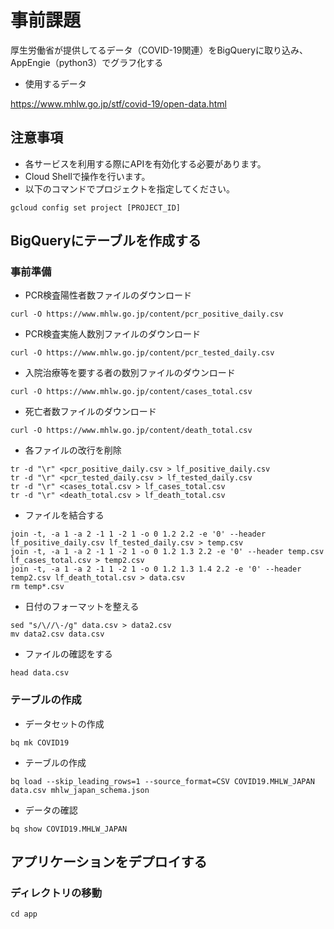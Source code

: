 # 事前課題
厚生労働省が提供してるデータ（COVID-19関連）をBigQueryに取り込み、AppEngie（python3）でグラフ化する

 * 使用するデータ​

https://www.mhlw.go.jp/stf/covid-19/open-data.html

## 注意事項
 * 各サービスを利用する際にAPIを有効化する必要があります。
 * Cloud Shellで操作を行います。
 * 以下のコマンドでプロジェクトを指定してください。
 ```shell
 gcloud config set project [PROJECT_ID]
 ```

## BigQueryにテーブルを作成する

### 事前準備

 * PCR検査陽性者数ファイルのダウンロード

 ```shell
 curl -O https://www.mhlw.go.jp/content/pcr_positive_daily.csv
 ```

  * PCR検査実施人数別ファイルのダウンロード

 ```shell
 curl -O https://www.mhlw.go.jp/content/pcr_tested_daily.csv
 ```

   * 入院治療等を要する者の数別ファイルのダウンロード

 ```shell
 curl -O https://www.mhlw.go.jp/content/cases_total.csv
 ```

   * 死亡者数ファイルのダウンロード

 ```shell
 curl -O https://www.mhlw.go.jp/content/death_total.csv
 ```

   * 各ファイルの改行を削除

 ```shell
 tr -d "\r" <pcr_positive_daily.csv > lf_positive_daily.csv
 tr -d "\r" <pcr_tested_daily.csv > lf_tested_daily.csv
 tr -d "\r" <cases_total.csv > lf_cases_total.csv
 tr -d "\r" <death_total.csv > lf_death_total.csv
 ```


 * ファイルを結合する

 ```shell
 join -t, -a 1 -a 2 -1 1 -2 1 -o 0 1.2 2.2 -e '0' --header lf_positive_daily.csv lf_tested_daily.csv > temp.csv
 join -t, -a 1 -a 2 -1 1 -2 1 -o 0 1.2 1.3 2.2 -e '0' --header temp.csv  lf_cases_total.csv > temp2.csv
 join -t, -a 1 -a 2 -1 1 -2 1 -o 0 1.2 1.3 1.4 2.2 -e '0' --header temp2.csv lf_death_total.csv > data.csv
 rm temp*.csv
 ```

 * 日付のフォーマットを整える

 ```shell
 sed "s/\//\-/g" data.csv > data2.csv
 mv data2.csv data.csv
 ```

  * ファイルの確認をする
   ```shell
 head data.csv
 ```

 ### テーブルの作成
  
  * データセットの作成

 ```shell
 bq mk COVID19
 ```

   * テーブルの作成

 ```shell
 bq load --skip_leading_rows=1 --source_format=CSV COVID19.MHLW_JAPAN data.csv mhlw_japan_schema.json
 ```


   * データの確認

 ```shell
 bq show COVID19.MHLW_JAPAN
 ```

 ## アプリケーションをデプロイする

 ### ディレクトリの移動


 ```shell
 cd app
 ```

